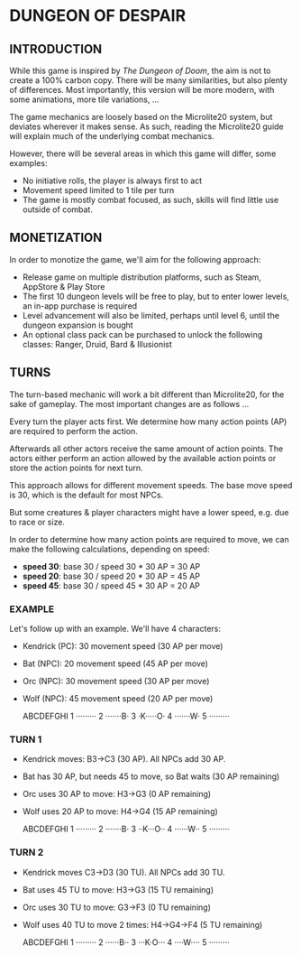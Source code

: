 # DUNGEON OF DESPAIR

## INTRODUCTION

While this game is inspired by *The Dungeon of Doom*, the aim is not to create a 100% carbon copy. There will be many similarities, but also plenty of differences. Most importantly, this version will be more modern, with some animations, more tile variations, ...

The game mechanics are loosely based on the Microlite20 system, but deviates wherever it makes sense. As such, reading the Microlite20 guide will explain much of the underlying combat mechanics.

However, there will be several areas in which this game will differ, some examples:

- No initiative rolls, the player is always first to act
- Movement speed limited to 1 tile per turn
- The game is mostly combat focused, as such, skills will find little use outside of combat.

## MONETIZATION

In order to monotize the game, we'll aim for the following approach:

- Release game on multiple distribution platforms, such as Steam, AppStore & Play Store
- The first 10 dungeon levels will be free to play, but to enter lower levels, an in-app purchase is required
- Level advancement will also be limited, perhaps until level 6, until the dungeon expansion is bought
- An optional class pack can be purchased to unlock the following classes: Ranger, Druid, Bard & Illusionist

## TURNS

The turn-based mechanic will work a bit different than Microlite20, for the sake of gameplay. The most important changes are as follows ...

Every turn the player acts first. We determine how many action points (AP) are required to perform the action.

Afterwards all other actors receive the same amount of action points. The actors either perform an action allowed by the available action points or store the action points for next turn.

This approach allows for different movement speeds. The base move speed is 30, which is the default for most NPCs.

But some creatures & player characters might have a lower speed, e.g. due to race or size.

In order to determine how many action points are required to move, we can make the following calculations, depending on speed:

- **speed 30**: base 30 / speed 30 * 30 AP = 30 AP
- **speed 20**: base 30 / speed 20 * 30 AP = 45 AP
- **speed 45**: base 30 / speed 45 * 30 AP = 20 AP

### EXAMPLE

Let's follow up with an example. We'll have 4 characters:

- Kendrick (PC): 30 movement speed (30 AP per move)
- Bat (NPC):     20 movement speed (45 AP per move)
- Orc (NPC):     30 movement speed (30 AP per move)
- Wolf (NPC):    45 movement speed (20 AP per move)

  ABCDEFGHI
1 ·········
2 ·······B·
3 ·K·····O·
4 ·······W·
5 ·········

### TURN 1

- Kendrick moves: B3→C3 (30 AP). All NPCs add 30 AP.
- Bat has 30 AP, but needs 45 to move, so Bat waits (30 AP remaining)
- Orc uses 30 AP to move: H3→G3 (0 AP remaining)
- Wolf uses 20 AP to move: H4→G4 (15 AP remaining)

  ABCDEFGHI
1 ·········
2 ·······B·
3 ··K···O··
4 ······W··
5 ·········

### TURN 2

- Kendrick moves C3→D3 (30 TU). All NPCs add 30 TU.
- Bat uses 45 TU to move: H3→G3 (15 TU remaining)
- Orc uses 30 TU to move: G3→F3 (0 TU remaining)
- Wolf uses 40 TU to move 2 times: H4→G4→F4 (5 TU remaining)
 
  ABCDEFGHI
1 ·········
2 ······B··
3 ···K·O···
4 ····W····
5 ·········
 
